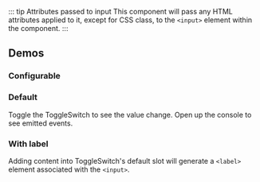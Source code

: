 <script setup>
import { ref } from 'vue';
import ConfigurableSwitch from '@/../component-demos/toggle-switch/examples/ConfigurableSwitch.vue';
import SingleSwitch from '@/../component-demos/toggle-switch/examples/SingleSwitch.vue';
import SingleSwitchWithLabel from '@/../component-demos/toggle-switch/examples/SingleSwitchWithLabel.vue';

const controlsConfig = [
	{
		name: 'disabled',
		type: 'boolean'
	},
	{
		name: 'default',
		type: 'slot',
		default: 'Label for ToggleSwitch'
	}
];
</script>

::: tip Attributes passed to input
This component will pass any HTML attributes applied to it, except for CSS class, to the `<input>`
element within the component.
:::

## Demos

### Configurable

<cdx-demo-wrapper :controls-config="controlsConfig">
<template v-slot:demo="{ propValues, slotValues }">
<template v-if="slotValues.default.length > 0">
<configurable-switch v-bind="propValues">
{{ slotValues.default }}
</configurable-switch>
</template>
<template v-else>
<configurable-switch v-bind="propValues" />
</template>
</template>
</cdx-demo-wrapper>

### Default

Toggle the ToggleSwitch to see the value change. Open up the console to see emitted events.

<cdx-demo-wrapper>
<template v-slot:demo>
<single-switch />
</template>

<template v-slot:code>

<<< @/../component-demos/toggle-switch/examples/SingleSwitch.vue

</template>
</cdx-demo-wrapper>

### With label

Adding content into ToggleSwitch's default slot will generate a `<label>` element associated with
the `<input>`.

<cdx-demo-wrapper>
<template v-slot:demo>
<single-switch-with-label />
</template>

<template v-slot:code>

<<< @/../component-demos/toggle-switch/examples/SingleSwitchWithLabel.vue

</template>
</cdx-demo-wrapper>
